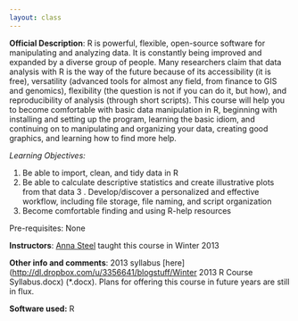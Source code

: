 ```yaml
---
layout: class
---
```


**Official Description**: R is powerful, flexible, open-source software for manipulating and analyzing data. It is constantly being improved and expanded by a diverse group of people. Many researchers claim that data analysis with R is the way of the future because of its accessibility (it is free), versatility (advanced tools for almost any field, from finance to GIS and genomics), flexibility (the question is not if you can do it, but how), and reproducibility of analysis (through short scripts). This course will help you to become comfortable with basic data manipulation in R, beginning with installing and setting up the program, learning the basic idiom, and continuing on to manipulating and organizing your data, creating good graphics, and learning how to find more help.

*Learning Objectives:*

1. Be able to import, clean, and tidy data in R
2. Be able to calculate descriptive statistics and create illustrative plots from that data
3 . Develop/discover a personalized and effective workflow, including file storage, file naming, and script organization
4. Become comfortable finding and using R-help resources

Pre-requisites: None
 
**Instructors**: [Anna Steel](http://biotelemetry.ucdavis.edu/pages/bio_Steel.asp) taught this course in Winter 2013

**Other info and comments**: 2013 syllabus [here](http://dl.dropbox.com/u/3356641/blogstuff/Winter 2013 R Course Syllabus.docx) (\*.docx). Plans for offering this course in future years are still in flux. 

**Software used:** R